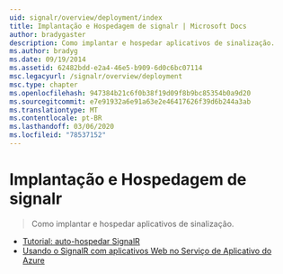 ```yaml
---
uid: signalr/overview/deployment/index
title: Implantação e Hospedagem de signalr | Microsoft Docs
author: bradygaster
description: Como implantar e hospedar aplicativos de sinalização.
ms.author: bradyg
ms.date: 09/19/2014
ms.assetid: 62482bdd-e2a4-46e5-b909-6d0c6bc07114
msc.legacyurl: /signalr/overview/deployment
msc.type: chapter
ms.openlocfilehash: 947384b21c6f0b38f19d09f8b9bc85354b0a9d20
ms.sourcegitcommit: e7e91932a6e91a63e2e46417626f39d6b244a3ab
ms.translationtype: MT
ms.contentlocale: pt-BR
ms.lasthandoff: 03/06/2020
ms.locfileid: "78537152"
---
```

# <a name="signalr-deployment-and-hosting"></a>Implantação e Hospedagem de signalr

> Como implantar e hospedar aplicativos de sinalização.

- [Tutorial: auto-hospedar SignalR](tutorial-signalr-self-host.md)
- [Usando o SignalR com aplicativos Web no Serviço de Aplicativo do Azure](using-signalr-with-azure-web-sites.md)
